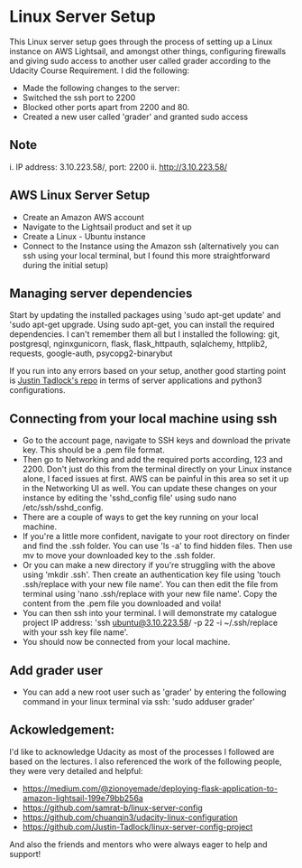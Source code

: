 # Linux Server Setup

This Linux server setup goes through the process of setting up a Linux instance on AWS Lightsail, and amongst other things, configuring firewalls and giving sudo access to another user called grader according to the Udacity Course Requirement. I did the following:

- Made the following changes to the server:
- Switched the ssh port to 2200
- Blocked other ports apart from 2200 and 80.
- Created a new user called 'grader' and granted sudo access

## Note

i. IP address: 3.10.223.58/, port: 2200
ii. http://3.10.223.58/

## AWS Linux Server Setup
- Create an Amazon AWS account
- Navigate to the Lightsail product and set it up
- Create a Linux - Ubuntu instance
- Connect to the Instance using the Amazon ssh (alternatively you can ssh using your local terminal, but I found this more straightforward during the initial setup)

## Managing server dependencies
Start by updating the installed packages using 'sudo apt-get update' and 'sudo apt-get upgrade. Using sudo apt-get, you can install the required dependencies. I can't remember them all but I installed the following:
      git, 
      postgresql, 
      nginxgunicorn,
      flask,
      flask_httpauth,
      sqlalchemy,
      httplib2,
      requests,
      google-auth,
      psycopg2-binarybut 
      
If you run into any errors based on your setup, another good starting point is [Justin Tadlock's repo](https://github.com/Justin-Tadlock/linux-server-config-project) in terms of server applications and python3 configurations.  

## Connecting from your local machine using ssh
- Go to the account page, navigate to SSH keys and download the private key. This should be a .pem file format.  
- Then go to Networking and add the required ports according, 123 and 2200. Don't just do this from the terminal directly on your Linux instance alone, I faced issues at first. AWS can be painful in this area so set it up in the Networking UI as well. You can update these changes on your instance by editing the 'sshd_config file' using sudo nano /etc/ssh/sshd_config.  
- There are a couple of ways to get the key running on your local machine. 
- If you're a little more confident, navigate to your root directory on finder and find the .ssh folder. You can use 'ls -a' to find hidden files. Then use mv to move your downloaded key to the .ssh folder.
- Or you can make a new directory if you're struggling with the above using 'mkdir .ssh'. Then create an authentication key file using 'touch .ssh/replace with your new file name'. You can then edit the file from terminal using 'nano .ssh/replace with your new file name'. Copy the content from the .pem file you downloaded and voila!
- You can then ssh into your terminal. I will demonstrate my catalogue project IP address: 'ssh ubuntu@3.10.223.58/ -p 22 -i ~/.ssh/replace with your ssh key file name'. 
- You should now be connected from your local machine. 

## Add grader user
- You can add a new root user such as 'grader' by entering the following command in your linux terminal via ssh: 'sudo adduser grader'


## Ackowledgement:

I'd like to acknowledge Udacity as most of the processes I followed are based on the lectures. 
I also referenced the work of the following people, they were very detailed and helpful:
- https://medium.com/@zionoyemade/deploying-flask-application-to-amazon-lightsail-199e79bb256a
- https://github.com/samrat-b/linux-server-config
- https://github.com/chuanqin3/udacity-linux-configuration
- https://github.com/Justin-Tadlock/linux-server-config-project

And also the friends and mentors who were always eager to help and support!

  
  
